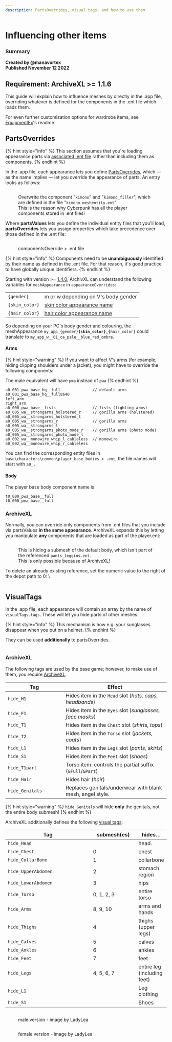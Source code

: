 ```yaml
---
description: PartsOverrides, visual tags, and how to use them
---
```


# Influencing other items

### Summary <a href="#summary" id="summary"></a>

**Created by @manavortex**\
**Published November 12 2022**

## Requirement: ArchiveXL >= 1.1.6

This guide will explain how to influence meshes by directly in the .app file, overriding whatever is defined for the components in the .ent file which loads them.

For even further customization options for wardrobe items, see [EquipmentEx](https://github.com/psiberx/cp2077-equipment-ex)'s readme.

## PartsOverrides

{% hint style="info" %}
This section assumes that you're loading appearance parts via [associated .ent file](adding-new-items/#mesh\_entity.ent) rather than including them as components.
{% endhint %}

In the .app file, each appearance lets you define [PartsOverrides](adding-new-items/#appearance.app), which — as the name implies — let you override the appearance of parts. An entry looks as follows:

<figure><img src="../../../.gitbook/assets/parts_values_parts_overrides.png" alt=""><figcaption><p>Overwrite the component "<code>kimono</code>" and "<code>kimono_filler</code>", which are defined in the file "<code>kimono_meshentity.ent</code>"<br>This is the reason why Cyberpunk has all the player components stored in .ent files!</p></figcaption></figure>

Where **partsValues** lets you define the individual entity files that you'll load, **partsOverrides** lets you assign properties which take precedence over those defined in the .ent file:

<figure><img src="../../../.gitbook/assets/partsOverrides2.png" alt=""><figcaption><p>componentsOverride > .ent file</p></figcaption></figure>

{% hint style="info" %}
Components need to be **unambiguously** identified by their name as defined in the .ent file. For that reason, it's good practice to have globally unique identifiers.&#x20;
{% endhint %}

Starting with version >= [1.4.0](https://github.com/psiberx/cp2077-archive-xl/releases/tag/v1.4.0-rc2), ArchivXL can understand the following variables for `meshAppearance` in `appearanceOverrides`:

|                |                                                                                                                          |
| -------------- | ------------------------------------------------------------------------------------------------------------------------ |
| `{gender}`     | m or w depending on V's body gender                                                                                      |
| `{skin_color}` | [skin color appearance name](../../references-lists-and-overviews/body/cheat-sheet-face-and-skin.md#skin-tones-by-index) |
| `{hair_color}` | [hair color appearance name](../../references-lists-and-overviews/body/hair.md#name-in-files-by-index)                   |

So depending on your PC's body gender and colouring, the meshAppearance `my_app_{gender}`**`{skin_color}_{`**`hair_color}` could translate to `my_app_w__01_ca_pale__blue_red_ombre`.

#### Arms

{% hint style="warning" %}
If you want to affect V's arms (for example, hiding clipping shoulders under a jacket), you might have to override the following components:

The male equivalent will have `pma` instead of `pwa`
{% endhint %}

```
a0_001_pwa_base_hq__full              // default arms
a0_001_pwa_base_hq__full8640          
left_arm                              
right_arm                             
a0_000_pwa_base__fists                // fists (fighting arms)
a0_005_wa__strongarms_holstered_r     // gorilla arms (holstered)
a0_005_wa__strongarms_holstered_l    
a0_005_wa__strongarms_r               // gorilla arms
a0_005_wa__strongarms_l
a0_005_wa__strongarms_photo_mode_r    // gorilla arms (photo mode)
a0_005_wa__strongarms_photo_mode_l
a0_002_wa__monowire_whip_l_cableless  // monowire
a0_002_wa__monowire_whip_r_cableless
```

You can find the corresponding entity files in `base\characters\common\player_base_bodies > .ent`, the file names will start with `a0_.`

#### Body

The player base body component name is

```
t0_000_pwa_base__full
t0_000_pma_base__full
```



### ArchiveXL

Normally, you can override only components from .ent files that you include via partsValues **in the same appearance**. ArchiveXL expands this by letting you manipulate **any** components that are loaded as part of the player.ent:

<figure><img src="../../../.gitbook/assets/partsOverrides3.png" alt=""><figcaption><p>This is hiding a submesh of the default body, which isn't part of the referenced <code>pants_leggins.ent.</code><br>This is only possible because of ArchiveXL!</p></figcaption></figure>

To delete an already existing reference, set the numeric value to the right of the depot path to 0: \


<figure><img src="../../../.gitbook/assets/archive_xl_remove_reference.png" alt=""><figcaption></figcaption></figure>

## VisualTags

In the .app file, each appearance will contain an array by the name of `visualTags.tags`. These will let you hide parts of other meshes.

{% hint style="info" %}
This mechanism is how e.g. your sunglasses disappear when you put on a helmet.
{% endhint %}

They can be used **additionally** to partsOverrides.

<figure><img src="../../../.gitbook/assets/visual_tags_preview.png" alt=""><figcaption></figcaption></figure>

### ArchiveXL

The following tags are used by the base game; however, to make use of them, you require [ArchiveXL](https://github.com/psiberx/cp2077-archive-xl).&#x20;

<table><thead><tr><th width="241">Tag</th><th width="517">Effect</th></tr></thead><tbody><tr><td><code>hide_H1</code></td><td>Hides item in the <code>Head</code> slot (<em>hats, caps, headbands</em>)</td></tr><tr><td><code>hide_F1</code></td><td>Hides item in the <code>Eyes</code> slot (<em>sunglasses, face masks</em>)</td></tr><tr><td><code>hide_T1</code></td><td>Hides item in the <code>Chest</code> slot (<em>shirts, tops</em>)</td></tr><tr><td><code>hide_T2</code></td><td>Hides item in the <code>Torso</code> slot (<em>jackets, coats</em>)</td></tr><tr><td><code>hide_L1</code></td><td>Hides item in the <code>Legs</code> slot (<em>pants, skirts</em>)</td></tr><tr><td><code>hide_S1</code></td><td>Hides item in the <code>Feet</code> slot (<em>shoes</em>)</td></tr><tr><td><code>hide_T1part</code></td><td>Torso item: controls the partial suffix (<code>&#x26;Full</code>/<code>&#x26;Part</code>)</td></tr><tr><td><code>hide_Hair</code></td><td>Hides hair (<em>hair</em>)</td></tr><tr><td><code>hide_Genitals</code></td><td>Replaces genitals/underwear with blank mesh, angel style.</td></tr></tbody></table>

{% hint style="warning" %}
`hide_Genitals` will hide **only** the genitals, not the entire body submesh!
{% endhint %}

ArchiveXL additionally defines the following [visual tags](https://github.com/psiberx/cp2077-archive-xl#adding-visual-tags):

<table><thead><tr><th width="278.3333333333333">Tag</th><th width="132">submesh(es)</th><th>hides…</th></tr></thead><tbody><tr><td><code>hide_Head</code></td><td></td><td>head.</td></tr><tr><td><code>hide_Chest</code></td><td>0</td><td>chest</td></tr><tr><td><code>hide_CollarBone</code></td><td>1</td><td>collarbone</td></tr><tr><td><code>hide_UpperAbdomen</code></td><td>2</td><td>stomach region</td></tr><tr><td><code>hide_LowerAbdomen</code></td><td>3</td><td>hips</td></tr><tr><td><code>hide_Torso</code></td><td>0, 1, 2, 3</td><td>entire torso</td></tr><tr><td><code>hide_Arms</code></td><td>8, 9, 10</td><td>arms and hands</td></tr><tr><td><code>hide_Thighs</code></td><td>4</td><td>thighs (upper legs)</td></tr><tr><td><code>hide_Calves</code></td><td>5</td><td>calves</td></tr><tr><td><code>hide_Ankles</code></td><td>6</td><td>ankles</td></tr><tr><td><code>hide_Feet</code></td><td>7</td><td>feet</td></tr><tr><td><code>hide_Legs</code></td><td>4, 5, 6, 7</td><td>entire leg (including feet)</td></tr><tr><td><code>hide_L1</code></td><td></td><td>Leg clothing</td></tr><tr><td><code>hide_S1</code></td><td></td><td>Shoes</td></tr></tbody></table>





<div>

<figure><img src="../../../.gitbook/assets/archiveXl_bodyparts_cheatsheet_ref_ladylea_mV.png" alt=""><figcaption><p>male version - image by LadyLea</p></figcaption></figure>

 

<figure><img src="../../../.gitbook/assets/archiveXl_bodyparts_cheatsheet_ref_ladylea_fV.png" alt=""><figcaption><p>female version - image by LadyLea</p></figcaption></figure>

</div>



